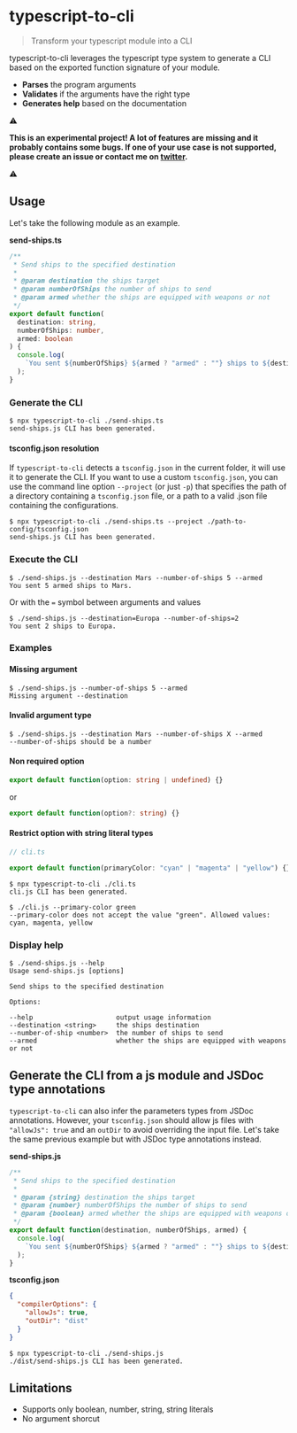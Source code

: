 # typescript-to-cli

> Transform your typescript module into a CLI

typescript-to-cli leverages the typescript type system to generate a CLI based on the exported function signature of your module.

- **Parses** the program arguments
- **Validates** if the arguments have the right type
- **Generates help** based on the documentation

:warning:

**This is an experimental project! A lot of features are missing and it probably contains some bugs.
If one of your use case is not supported, please create an issue or contact me on [twitter](https://twitter.com/guillaume_slls).**

:warning:

## Usage

Let's take the following module as an example.

**send-ships.ts**

```typescript
/**
 * Send ships to the specified destination
 *
 * @param destination the ships target
 * @param numberOfShips the number of ships to send
 * @param armed whether the ships are equipped with weapons or not
 */
export default function(
  destination: string,
  numberOfShips: number,
  armed: boolean
) {
  console.log(
    `You sent ${numberOfShips} ${armed ? "armed" : ""} ships to ${destination}.`
  );
}
```

### Generate the CLI

```console
$ npx typescript-to-cli ./send-ships.ts
send-ships.js CLI has been generated.
```

#### tsconfig.json resolution

If `typescript-to-cli` detects a `tsconfig.json` in the current folder, it will use it to generate the CLI. If you want to use a custom `tsconfig.json`, you can use the command line option `--project` (or just `-p`) that specifies the path of a directory containing a `tsconfig.json` file, or a path to a valid .json file containing the configurations.

```console
$ npx typescript-to-cli ./send-ships.ts --project ./path-to-config/tsconfig.json
send-ships.js CLI has been generated.
```

### Execute the CLI

```console
$ ./send-ships.js --destination Mars --number-of-ships 5 --armed
You sent 5 armed ships to Mars.
```

Or with the `=` symbol between arguments and values

```console
$ ./send-ships.js --destination=Europa --number-of-ships=2
You sent 2 ships to Europa.
```

### Examples

#### Missing argument

```console
$ ./send-ships.js --number-of-ships 5 --armed
Missing argument --destination
```

#### Invalid argument type

```console
$ ./send-ships.js --destination Mars --number-of-ships X --armed
--number-of-ships should be a number
```

#### Non required option

```typescript
export default function(option: string | undefined) {}
```

or

```typescript
export default function(option?: string) {}
```

#### Restrict option with string literal types

```typescript
// cli.ts

export default function(primaryColor: "cyan" | "magenta" | "yellow") {}
```

```console
$ npx typescript-to-cli ./cli.ts
cli.js CLI has been generated.

$ ./cli.js --primary-color green
--primary-color does not accept the value "green". Allowed values: cyan, magenta, yellow
```

### Display help

```console
$ ./send-ships.js --help
Usage send-ships.js [options]

Send ships to the specified destination

Options:

--help                     output usage information
--destination <string>     the ships destination
--number-of-ship <number>  the number of ships to send
--armed                    whether the ships are equipped with weapons or not
```

## Generate the CLI from a js module and JSDoc type annotations

`typescript-to-cli` can also infer the parameters types from JSDoc annotations. However, your `tsconfig.json` should allow js files with `"allowJs": true` and an `outDir` to avoid overriding the input file. Let's take the same previous example but with JSDoc type annotations instead.

**send-ships.js**

```javascript
/**
 * Send ships to the specified destination
 *
 * @param {string} destination the ships target
 * @param {number} numberOfShips the number of ships to send
 * @param {boolean} armed whether the ships are equipped with weapons or not
 */
export default function(destination, numberOfShips, armed) {
  console.log(
    `You sent ${numberOfShips} ${armed ? "armed" : ""} ships to ${destination}.`
  );
}
```

**tsconfig.json**
```json
{
  "compilerOptions": {
    "allowJs": true,
    "outDir": "dist"
  }
}
```

```console
$ npx typescript-to-cli ./send-ships.js
./dist/send-ships.js CLI has been generated.
```


## Limitations

- Supports only boolean, number, string, string literals
- No argument shorcut
